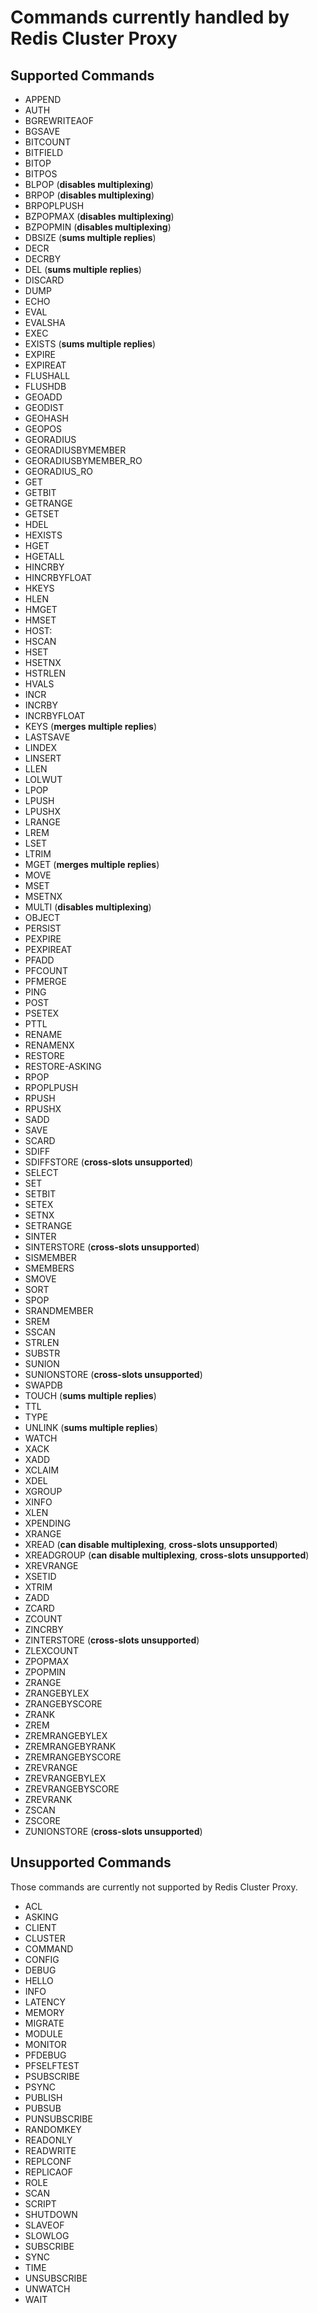 # Commands currently handled by Redis Cluster Proxy

## Supported Commands

 - APPEND
 - AUTH
 - BGREWRITEAOF
 - BGSAVE
 - BITCOUNT
 - BITFIELD
 - BITOP
 - BITPOS
 - BLPOP (**disables multiplexing**)
 - BRPOP (**disables multiplexing**)
 - BRPOPLPUSH
 - BZPOPMAX (**disables multiplexing**)
 - BZPOPMIN (**disables multiplexing**)
 - DBSIZE (**sums multiple replies**)
 - DECR
 - DECRBY
 - DEL (**sums multiple replies**)
 - DISCARD
 - DUMP
 - ECHO
 - EVAL
 - EVALSHA
 - EXEC
 - EXISTS (**sums multiple replies**)
 - EXPIRE
 - EXPIREAT
 - FLUSHALL
 - FLUSHDB
 - GEOADD
 - GEODIST
 - GEOHASH
 - GEOPOS
 - GEORADIUS
 - GEORADIUSBYMEMBER
 - GEORADIUSBYMEMBER_RO
 - GEORADIUS_RO
 - GET
 - GETBIT
 - GETRANGE
 - GETSET
 - HDEL
 - HEXISTS
 - HGET
 - HGETALL
 - HINCRBY
 - HINCRBYFLOAT
 - HKEYS
 - HLEN
 - HMGET
 - HMSET
 - HOST:
 - HSCAN
 - HSET
 - HSETNX
 - HSTRLEN
 - HVALS
 - INCR
 - INCRBY
 - INCRBYFLOAT
 - KEYS (**merges multiple replies**)
 - LASTSAVE
 - LINDEX
 - LINSERT
 - LLEN
 - LOLWUT
 - LPOP
 - LPUSH
 - LPUSHX
 - LRANGE
 - LREM
 - LSET
 - LTRIM
 - MGET (**merges multiple replies**)
 - MOVE
 - MSET
 - MSETNX
 - MULTI (**disables multiplexing**)
 - OBJECT
 - PERSIST
 - PEXPIRE
 - PEXPIREAT
 - PFADD
 - PFCOUNT
 - PFMERGE
 - PING
 - POST
 - PSETEX
 - PTTL
 - RENAME
 - RENAMENX
 - RESTORE
 - RESTORE-ASKING
 - RPOP
 - RPOPLPUSH
 - RPUSH
 - RPUSHX
 - SADD
 - SAVE
 - SCARD
 - SDIFF
 - SDIFFSTORE (**cross-slots unsupported**)
 - SELECT
 - SET
 - SETBIT
 - SETEX
 - SETNX
 - SETRANGE
 - SINTER
 - SINTERSTORE (**cross-slots unsupported**)
 - SISMEMBER
 - SMEMBERS
 - SMOVE
 - SORT
 - SPOP
 - SRANDMEMBER
 - SREM
 - SSCAN
 - STRLEN
 - SUBSTR
 - SUNION
 - SUNIONSTORE (**cross-slots unsupported**)
 - SWAPDB
 - TOUCH (**sums multiple replies**)
 - TTL
 - TYPE
 - UNLINK (**sums multiple replies**)
 - WATCH
 - XACK
 - XADD
 - XCLAIM
 - XDEL
 - XGROUP
 - XINFO
 - XLEN
 - XPENDING
 - XRANGE
 - XREAD (**can disable multiplexing**, **cross-slots unsupported**)
 - XREADGROUP (**can disable multiplexing**, **cross-slots unsupported**)
 - XREVRANGE
 - XSETID
 - XTRIM
 - ZADD
 - ZCARD
 - ZCOUNT
 - ZINCRBY
 - ZINTERSTORE (**cross-slots unsupported**)
 - ZLEXCOUNT
 - ZPOPMAX
 - ZPOPMIN
 - ZRANGE
 - ZRANGEBYLEX
 - ZRANGEBYSCORE
 - ZRANK
 - ZREM
 - ZREMRANGEBYLEX
 - ZREMRANGEBYRANK
 - ZREMRANGEBYSCORE
 - ZREVRANGE
 - ZREVRANGEBYLEX
 - ZREVRANGEBYSCORE
 - ZREVRANK
 - ZSCAN
 - ZSCORE
 - ZUNIONSTORE (**cross-slots unsupported**)

## Unsupported Commands

Those commands are currently not supported by Redis Cluster Proxy.

 - ACL
 - ASKING
 - CLIENT
 - CLUSTER
 - COMMAND
 - CONFIG
 - DEBUG
 - HELLO
 - INFO
 - LATENCY
 - MEMORY
 - MIGRATE
 - MODULE
 - MONITOR
 - PFDEBUG
 - PFSELFTEST
 - PSUBSCRIBE
 - PSYNC
 - PUBLISH
 - PUBSUB
 - PUNSUBSCRIBE
 - RANDOMKEY
 - READONLY
 - READWRITE
 - REPLCONF
 - REPLICAOF
 - ROLE
 - SCAN
 - SCRIPT
 - SHUTDOWN
 - SLAVEOF
 - SLOWLOG
 - SUBSCRIBE
 - SYNC
 - TIME
 - UNSUBSCRIBE
 - UNWATCH
 - WAIT


